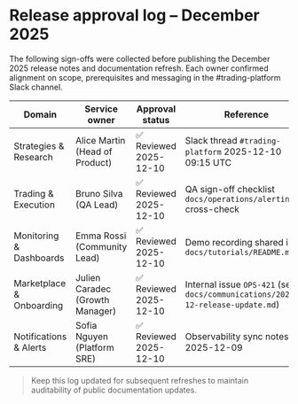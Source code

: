 # Release approval log – December 2025

The following sign-offs were collected before publishing the December 2025
release notes and documentation refresh. Each owner confirmed alignment on
scope, prerequisites and messaging in the #trading-platform Slack channel.

| Domain | Service owner | Approval status | Reference |
| --- | --- | --- | --- |
| Strategies & Research | Alice Martin (Head of Product) | ✅ Reviewed 2025-12-10 | Slack thread `#trading-platform` 2025-12-10 09:15 UTC |
| Trading & Execution | Bruno Silva (QA Lead) | ✅ Reviewed 2025-12-10 | QA sign-off checklist `docs/operations/alerting.md` cross-check |
| Monitoring & Dashboards | Emma Rossi (Community Lead) | ✅ Reviewed 2025-12-10 | Demo recording shared in `docs/tutorials/README.md` |
| Marketplace & Onboarding | Julien Caradec (Growth Manager) | ✅ Reviewed 2025-12-10 | Internal issue `OPS-421` (see `docs/communications/2025-12-release-update.md`) |
| Notifications & Alerts | Sofia Nguyen (Platform SRE) | ✅ Reviewed 2025-12-10 | Observability sync notes 2025-12-09 |

> Keep this log updated for subsequent refreshes to maintain auditability of
> public documentation updates.
